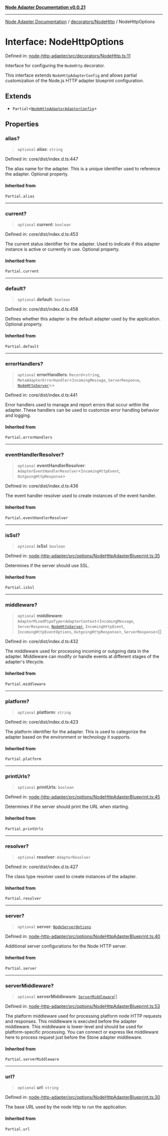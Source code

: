 [**Node Adapter Documentation v0.0.21**](../../../README.md)

***

[Node Adapter Documentation](../../../modules.md) / [decorators/NodeHttp](../README.md) / NodeHttpOptions

# Interface: NodeHttpOptions

Defined in: [node-http-adapter/src/decorators/NodeHttp.ts:11](https://github.com/stonemjs/node-http-adapter/blob/5be13a78fd98c615af1c99836e662ccd61afb0e8/src/decorators/NodeHttp.ts#L11)

Interface for configuring the `NodeHttp` decorator.

This interface extends `NodeHttpAdapterConfig` and allows partial customization
of the Node.js HTTP adapter blueprint configuration.

## Extends

- `Partial`\<[`NodeHttpAdapterAdapterConfig`](../../../options/NodeHttpAdapterBlueprint/interfaces/NodeHttpAdapterAdapterConfig.md)\>

## Properties

### alias?

> `optional` **alias**: `string`

Defined in: core/dist/index.d.ts:447

The alias name for the adapter.
This is a unique identifier used to reference the adapter.
Optional property.

#### Inherited from

`Partial.alias`

***

### current?

> `optional` **current**: `boolean`

Defined in: core/dist/index.d.ts:453

The current status identifier for the adapter.
Used to indicate if this adapter instance is active or currently in use.
Optional property.

#### Inherited from

`Partial.current`

***

### default?

> `optional` **default**: `boolean`

Defined in: core/dist/index.d.ts:458

Defines whether this adapter is the default adapter used by the application.
Optional property.

#### Inherited from

`Partial.default`

***

### errorHandlers?

> `optional` **errorHandlers**: `Record`\<`string`, `MetaAdapterErrorHandler`\<`IncomingMessage`, `ServerResponse`, [`NodeHttpServer`](../../../declarations/type-aliases/NodeHttpServer.md)\>\>

Defined in: core/dist/index.d.ts:441

Error handlers used to manage and report errors that occur within the adapter.
These handlers can be used to customize error handling behavior and logging.

#### Inherited from

`Partial.errorHandlers`

***

### eventHandlerResolver?

> `optional` **eventHandlerResolver**: `AdapterEventHandlerResolver`\<`IncomingHttpEvent`, `OutgoingHttpResponse`\>

Defined in: core/dist/index.d.ts:436

The event handler resolver used to create instances of the event handler.

#### Inherited from

`Partial.eventHandlerResolver`

***

### isSsl?

> `optional` **isSsl**: `boolean`

Defined in: [node-http-adapter/src/options/NodeHttpAdapterBlueprint.ts:35](https://github.com/stonemjs/node-http-adapter/blob/5be13a78fd98c615af1c99836e662ccd61afb0e8/src/options/NodeHttpAdapterBlueprint.ts#L35)

Determines if the server should use SSL.

#### Inherited from

`Partial.isSsl`

***

### middleware?

> `optional` **middleware**: `AdapterMixedPipeType`\<`AdapterContext`\<`IncomingMessage`, `ServerResponse`, [`NodeHttpServer`](../../../declarations/type-aliases/NodeHttpServer.md), `IncomingHttpEvent`, `IncomingHttpEventOptions`, `OutgoingHttpResponse`\>, `ServerResponse`\>[]

Defined in: core/dist/index.d.ts:432

The middleware used for processing incoming or outgoing data in the adapter.
Middleware can modify or handle events at different stages of the adapter's lifecycle.

#### Inherited from

`Partial.middleware`

***

### platform?

> `optional` **platform**: `string`

Defined in: core/dist/index.d.ts:423

The platform identifier for the adapter.
This is used to categorize the adapter based on the environment or technology it supports.

#### Inherited from

`Partial.platform`

***

### printUrls?

> `optional` **printUrls**: `boolean`

Defined in: [node-http-adapter/src/options/NodeHttpAdapterBlueprint.ts:45](https://github.com/stonemjs/node-http-adapter/blob/5be13a78fd98c615af1c99836e662ccd61afb0e8/src/options/NodeHttpAdapterBlueprint.ts#L45)

Determines if the server should print the URL when starting.

#### Inherited from

`Partial.printUrls`

***

### resolver?

> `optional` **resolver**: `AdapterResolver`

Defined in: core/dist/index.d.ts:427

The class type resolver used to create instances of the adapter.

#### Inherited from

`Partial.resolver`

***

### server?

> `optional` **server**: [`NodeServerOptions`](../../../declarations/type-aliases/NodeServerOptions.md)

Defined in: [node-http-adapter/src/options/NodeHttpAdapterBlueprint.ts:40](https://github.com/stonemjs/node-http-adapter/blob/5be13a78fd98c615af1c99836e662ccd61afb0e8/src/options/NodeHttpAdapterBlueprint.ts#L40)

Additional server configurations for the Node HTTP server.

#### Inherited from

`Partial.server`

***

### serverMiddleware?

> `optional` **serverMiddleware**: [`ServerMiddleware`](../../../declarations/type-aliases/ServerMiddleware.md)[]

Defined in: [node-http-adapter/src/options/NodeHttpAdapterBlueprint.ts:53](https://github.com/stonemjs/node-http-adapter/blob/5be13a78fd98c615af1c99836e662ccd61afb0e8/src/options/NodeHttpAdapterBlueprint.ts#L53)

The platform middleware used for processing platform node HTTP requests and responses.
This middleware is executed before the adapter middleware.
This middleware is lower-level and should be used for platform-specific processing.
You can connect or express like middleware here to process request just before the Stone adapter middleware.

#### Inherited from

`Partial.serverMiddleware`

***

### url?

> `optional` **url**: `string`

Defined in: [node-http-adapter/src/options/NodeHttpAdapterBlueprint.ts:30](https://github.com/stonemjs/node-http-adapter/blob/5be13a78fd98c615af1c99836e662ccd61afb0e8/src/options/NodeHttpAdapterBlueprint.ts#L30)

The base URL used by the node http to run the application.

#### Inherited from

`Partial.url`
